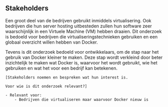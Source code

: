 ## Stakeholders

Een groot deel van de bedrijven gebruikt inmiddels virtualisering. Ook bedrijven die hun server hosting uitbesteden zullen hun software zeer waarschijnlijk in een Virtuele Machine (VM) hebben draaien. Dit onderzoek is bedoeld voor bedrijven die virtualiseringstechnieken gebruiken en een globaal overzicht willen hebben van Docker.

Tevens is dit onderzoek bedoeld voor ontwikkelaars, om de stap naar het gebruik van Docker kleiner te maken. Deze stap wordt verkleind door beter inzichtelijk te maken wat Docker is, waarvoor het wordt gebruikt, wie het gebruiken en wat het voor een bedrijf kan betekenen.



```
[Stakeholders noemen en bespreken wat hun interest is.

Voor wie is dit onderzoek relevant?]

- Relevant voor:
	- Bedrijven die virtualiseren maar waarvoor Docker nieuw is
```
